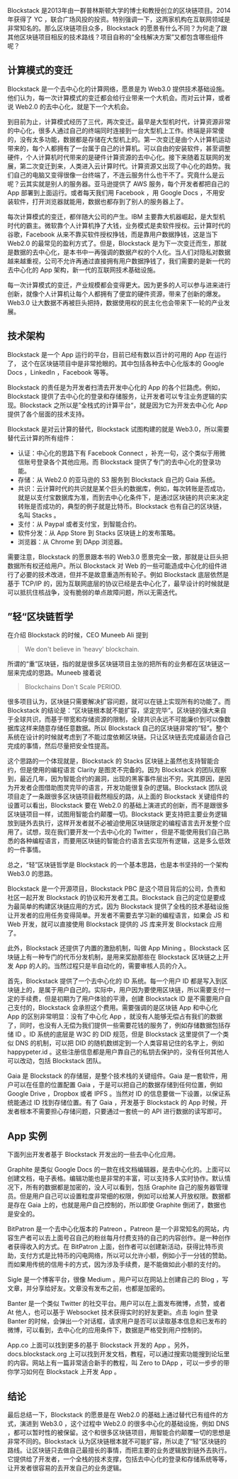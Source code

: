 Blockstack 是2013年由一群普林斯顿大学的博士和教授创立的区块链项目。2014年获得了 YC ，联合广场风投的投资。特别强调一下，这两家机构在互联网领域是非常知名的。那么区块链项目众多，Blockstack 的愿景有什么不同？为何走了跟其他区块链项目相反的技术路线？项目自称的“全栈解决方案”又都包含哪些组件呢？

## 计算模式的变迁

Blockstack 是一个去中心化的计算网络，愿景是为 Web3.0 提供技术基础设施。他们认为，每一次计算模式的变迁都会给行业带来一个大机会。而对云计算，或者说 Web2.0 的去中心化，就是下一个大机会。

到目前为止，计算模式经历了三代，两次变迁。最早是大型机时代，计算资源非常的中心化，很多人通过自己的终端同时连接到一台大型机上工作。终端是非常傻的，没有太多功能，数据都是存储在大型机上的。第一次变迁是由个人计算机运动带来的，每个人都拥有了一台属于自己的计算机。可以自由的安装软件，甚至调整硬件，个人计算机时代带来的是硬件计算资源的去中心化。接下来随着互联网的发展，第二次变迁到来，人类进入云计算时代。计算资源又出现了中心化的趋势。我们自己的电脑又变得很像一台终端了，不连云服务什么也干不了。究竟什么是云呢？云其实就是别人的服务器。亚马逊提供了 AWS 服务，每个开发者都把自己的 App 部署到上面运行。或者每天我们用 Facebook ，用 Google Docs ，不用安装软件，打开浏览器就能用，数据也都存到了别人的服务器上了。

每次计算模式的变迁，都伴随大公司的产生。IBM 主要靠大机器崛起，是大型机时代的霸主。微软靠个人计算机挣了大钱，业务模式是卖软件授权。云计算时代的谷歌，Facebook 从来不靠买软件授权挣钱，而是靠用户数据挣钱，这是当下 Web2.0 的最常见的盈利方式了。但是，Blockstack 是为下一次变迁而生，那就是数据的去中心化，是本书中一再强调的数据产权的个人化。当人们对隐私对数据越来越重视，公司不允许再通过直接拥有用户数据挣钱了，我们需要的是新一代的去中心化的 App 架构，新一代的互联网技术基础设施。

每一次计算模式的变迁，产业规模都会变得更大。因为更多的人可以参与进来进行创新，就像个人计算机让每个人都拥有了便宜的硬件资源，带来了创新的爆发。Web3.0 让大数据不再被巨头把持，数据使用权的民主化也会带来下一轮的产业发展。

## 技术架构

Blockstack 是一个 App 运行的平台，目前已经有数以百计的可用的 App 在运行了， 这个在区块链项目中是非常抢眼的。其中包括各种去中心化版本的 Google Docs ，LinkedIn ，Facebook 等等。

Blockstack 的责任是为开发者扫清去开发中心化的 App 的各个拦路虎。例如，Blockstack 提供了去中心化的登录和存储服务，让开发者可以专注业务逻辑的实现。Blockstack 之所以是”全栈式的计算平台“，就是因为它为开发去中心化 App 提供了各个层面的技术支持。

Blockstack 是对云计算的替代，Blockstack 试图构建的就是 Web3.0，所以需要替代云计算的所有组件：

- 认证：中心化的思路下有 Facebook Connect ，补充一句，这个类似于用微信账号登录各个其他应用。而 Blockstack 提供了专门的去中心化的登录功能。
- 存储：从 Web2.0 的亚马逊的 S3 服务到 Blockstack 自己的 Gaia 系统。
- 共识：云计算时代的共识就是某个巨头的数据库，例如，每次转账是否成功，就是以支付宝数据库为准，而到去中心化条件下，是通过区块链的共识来决定转账是否成功的，典型的例子就是比特币。Blockstack 也有自己的区块链，名叫 Stacks 。
- 支付：从 Paypal 或者支付宝，到智能合约。
- 软件分发：从 App Store 到 Stacks 区块链上的发布策略。
- 浏览器：从 Chrome 到 DApp 浏览器。

需要注意，Blockstack 的愿景跟本书的 Web3.0 愿景完全一致，那就是让巨头把数据所有权还给用户。所以 Blockstack 对 Web 的一些可能造成中心化的组件进行了必要的技术改进，但并不是故意重造所有轮子。例如 Blockstack 底层依然是基于 TCP/IP 的，因为互联网底层的协议已经是去中心化了，最早设计的时候就是可以抵抗住核战争，没有脆弱的单点故障问题，所以无需迭代。

## ”轻“区块链哲学

在介绍 Blockstack 的时候，CEO Muneeb Ali 提到

> We don't believe in 'heavy' blockchain.

所谓的“重”区块链，指的就是很多区块链项目主张的把所有的业务都在区块链这一层来完成的思路。Muneeb 接着说

> Blockchains Don't Scale PERIOD.

很多项目认为，区块链只需要解决扩容问题，就可以在链上实现所有的功能了。而 Blockstack 的结论是：“区块链根本就不能扩容，坚定完毕”。区块链的强大来自于全球共识，而基于带宽和存储资源的限制，全球共识永远不可能廉价到可以像数据库这样来随意存储任意数据。所以 Blockstack 自己的区块链非常的“轻”。整个系统在设计的时候就考虑到了不能过度依赖区块链。只让区块链去完成最适合自己完成的事情，然后尽量把安全性提高。

这个思路的一个体现就是，Blockstack 的 Stacks 区块链上虽然也支持智能合约，但是使用的编程语言 Clarity 是图灵不完备的。因为 Blockstack 的团队观察到，最近几年，因为智能合约的漏洞，出现的黑客事件层出不穷。究其原因，是因为开发者企图借助图灵完毕的语言，开发功能很复杂的逻辑。Blockstack 团队说项目走了一条跟很多区块链项目截然相反的路，从上面的 Blockstack 关键组件的设置可以看出，Blockstack 要在 Web2.0 的基础上演进式的创新，而不是跟很多区块链项目一样，试图用智能合约颠覆一切。Blockstack 更支持把主要业务逻辑放到链外去执行，这样开发者就不必被迫使用区块链限定的编程语言去开发整个应用了。试想，现在我们要开发一个去中心化的 Twitter ，但是不能使用我们自己熟悉的各种编程语言，而要用区块链的智能合约语言去实现所有逻辑，这是多么低效的一件事情。

总之，“轻”区块链哲学是 Blockstack 的一个基本思路，也是本书坚持的一个架构 Web3.0 的思路。

Blockstack 是一个开源项目，Blockstack PBC 是这个项目背后的公司，负责和社区一起开发 Blockstack 的协议和开发者工具。Blockstack 自己的定位是要成为最简单的构建区块链应用的方式，因为 Blockstack 提供了全栈的技术基础设施让开发者的应用任务变得简单。开发者不需要去学习新的编程语言，如果会 JS 和 Web 开发，就可以直接使用 Blockstack 提供的 JS 库来开发 Blockstack 应用了。

此外，Blockstack 还提供了内置的激励机制，叫做 App Mining 。Blockstack 区块链上有一种专门的代币分发机制，是用来奖励那些在 Blockstack 区块链之上开发 App 的人的。当然过程只是半自动化的，需要审核人员的介入。

首先，Blockstack 提供了一个去中心化的 ID 系统。每一个用户 ID 都是写入到区块链上的，是属于用户自己的。实际中，用户因为要使用区块链，所以需要支付一定的手续费，但是初期为了用户体验的平滑，创建 Blockstack ID 是不需要用户自己支付的，Blockstack 会承担这个费用。需要强调的是区块链 App 和中心化 App 的区别非常明显：没有了中心化 App ，就没有人能够无偿占有我们的数据了，同时，也没有人无偿为我们提供一些需要花钱的服务了，例如存储数据包括存储 ID 。ID 系统的底层是 W3C 的 DID 规范，但是 Blockstack 这里提供了一个类似 DNS 的机制，可以把 DID 的随机数绑定到一个人类容易记住的名字上，例如 happypeter.id 。这些注册信息都是用户靠自己的私钥去保护的，没有任何其他人可以改动，包括 Blockstack 团队。

Gaia 是 Blockstack 的存储层，是整个技术栈的关键组件。Gaia 是一套软件，用户可以在任意的位置配置 Gaia ，于是可以把自己的数据存储到任何位置，例如 Google Drive ，Dropbox 或者 IPFS 。当然对 ID 的信息要做一下设置，以保证系统能通过 ID 找到存储位置。有了 Gaia ，开发基于 Blockstack 的 App 时候，开发者根本不需要担心存储问题，只要通过一套统一的 API 进行数据的读写即可。

## App 实例

下面列出开发者基于 Blockstack 开发出的一些去中心化应用。

Graphite 是类似 Google Docs 的一款在线文档编辑器，是去中心化的。上面可以创建文档，电子表格。编辑功能也是非常的丰富，可以支持多人实时协作。默认情况下，所有的数据都是加密的，没人可以看到，包括 Graphite 自己的服务器管理员。但是用户自己可以设置粒度非常细的权限，例如可以给某人开放权限。数据都是存在 Gaia 上的，也就是用户自己控制的，所以即使 Graphite 倒闭了，数据也是安全的。

BitPatron 是一个去中心化版本的 Patreon 。Patreon 是一个非常知名的网站，内容生产者可以去上面号召自己的粉丝每月付费支持的自己的内容创作。是一种创作者获得收入的方式。在 BitPatron 上面，创作者可以创建新活动，获得比特币资助，支付方式是比特币的闪电网络，所以可以允许小额，例如小于一分钱的赞助。而如果用传统的信用卡的方式，因为涉及手续费，是不能做如此小额的支付的。

Sigle 是一个博客平台，很像 Medium 。用户可以在网站上创建自己的 Blog ，写文章，并分享给好友。文章没有发布之前，也都是加密的。

Banter 是一个类似 Twitter 的社交平台。用户可以在上面发布微博，点赞，或者 At 他人，也可以基于 Websocket 技术获得实时的好友更新。点击 login 登录 Banter 的时候，会弹出一个对话框，请求用户是否可以读取基本信息和已发布的微博，可以看到，去中心化的应用条件下，数据是严格受到用户控制的。

App.co 上面可以找到更多的基于 Blockstack 开发的 App 。另外，docs.blockstack.org 上可以找到开发文档，教程，可以通过搜索功能搜到论坛里的内容。网站上有一篇非常适合新手的教程，叫 Zero to DApp ，可以一步步的带你学习如何在 Blockstack 上开发 App 。

## 结论

最后总结一下，Blockstack 的愿景是在 Web2.0 的基础上通过替代已有组件的方式，演进到 Web3.0 ，这个过程中 Web2.0 的很多中心化的基础设施，例如 DNS ，都可以暂时性的被保留。这个和很多区块链项目，用智能合约颠覆一切的思想是非常不同的。Blockstack 认为区块链根本就不可能扩容，所以走了“轻”区块链的路线。让区块链只去做自己最擅长的事情，而把主要的业务逻辑放到链外去执行。它提供给了开发者，一个全栈的技术支撑，包括去中心化的登录和存储系统等等，让开发者很容易的去开发自己的业务逻辑。
